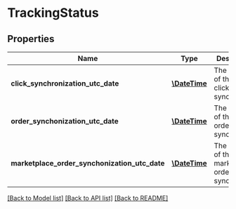 # TrackingStatus

## Properties
Name | Type | Description | Notes
------------ | ------------- | ------------- | -------------
**click_synchronization_utc_date** | [**\DateTime**](\DateTime.md) | The utc date of the latest click synchronized | 
**order_synchonization_utc_date** | [**\DateTime**](\DateTime.md) | The utc date of the latest order synchronized | 
**marketplace_order_synchonization_utc_date** | [**\DateTime**](\DateTime.md) | The utc date of the latest marketplace order synchronized | 

[[Back to Model list]](../README.md#documentation-for-models) [[Back to API list]](../README.md#documentation-for-api-endpoints) [[Back to README]](../README.md)


